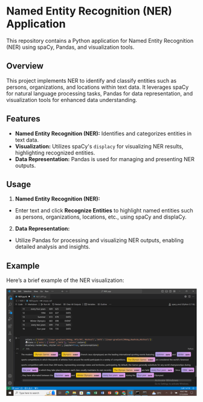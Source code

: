 # Named Entity Recognition (NER) Application

This repository contains a Python application for Named Entity Recognition (NER) using spaCy, Pandas, and visualization tools.

## Overview

This project implements NER to identify and classify entities such as persons, organizations, and locations within text data. It leverages spaCy for natural language processing tasks, Pandas for data representation, and visualization tools for enhanced data understanding.

## Features

- **Named Entity Recognition (NER):** Identifies and categorizes entities in text data.
- **Visualization:** Utilizes spaCy's `displacy` for visualizing NER results, highlighting recognized entities.
- **Data Representation:** Pandas is used for managing and presenting NER outputs.

## Usage

1. **Named Entity Recognition (NER):**
- Enter text and click **Recognize Entities** to highlight named entities such as persons, organizations, locations, etc., using spaCy and displaCy.

2. **Data Representation:**
- Utilize Pandas for processing and visualizing NER outputs, enabling detailed analysis and insights.

## Example

Here’s a brief example of the NER visualization:

![NER Visualization](NER_OUTPUT.png)
